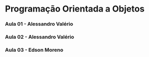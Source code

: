 # Programação Orientada a Objetos


### Aula 01 - Alessandro Valério


### Aula 02 - Alessandro Valério


### Aula 03 - Edson Moreno
